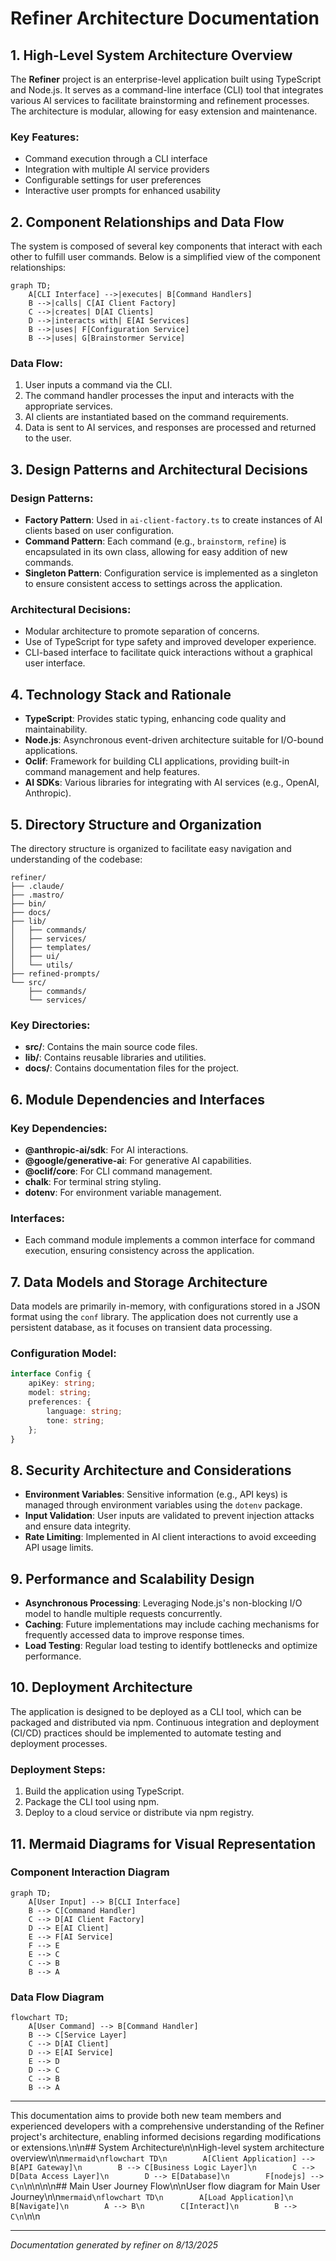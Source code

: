 <!---
This file was automatically generated by refiner
Generated on: 2025-08-13T06:02:59.347Z
Document type: architecture
Title: Architecture Documentation
References: .claude/settings.local.json, .mastro/analytics.json, lib/commands/config.d.ts, lib/commands/config.js, lib/utils/config.d.ts, lib/utils/config.js, refined-prompts/generative-prompt-2025-08-09T21-33-56-948Z.json, refined-prompts/generative-prompt-2025-08-09T21-38-47-439Z.json, src/commands/config.ts, src/utils/config.ts, bin/dev, bin/run, lib/index.d.ts, lib/index.js, lib/commands/brainstorm.d.ts, lib/commands/brainstorm.js, lib/commands/info.d.ts, lib/commands/info.js, lib/commands/refine.d.ts, lib/commands/refine.js

To prevent this file from being overwritten, add custom content
between the CUSTOM_START and CUSTOM_END markers below.
--->

# Refiner Architecture Documentation

## 1. High-Level System Architecture Overview

The **Refiner** project is an enterprise-level application built using TypeScript and Node.js. It serves as a command-line interface (CLI) tool that integrates various AI services to facilitate brainstorming and refinement processes. The architecture is modular, allowing for easy extension and maintenance.

### Key Features:
- Command execution through a CLI interface
- Integration with multiple AI service providers
- Configurable settings for user preferences
- Interactive user prompts for enhanced usability

## 2. Component Relationships and Data Flow

The system is composed of several key components that interact with each other to fulfill user commands. Below is a simplified view of the component relationships:

```mermaid
graph TD;
    A[CLI Interface] -->|executes| B[Command Handlers]
    B -->|calls| C[AI Client Factory]
    C -->|creates| D[AI Clients]
    D -->|interacts with| E[AI Services]
    B -->|uses| F[Configuration Service]
    B -->|uses| G[Brainstormer Service]
```

### Data Flow:
1. User inputs a command via the CLI.
2. The command handler processes the input and interacts with the appropriate services.
3. AI clients are instantiated based on the command requirements.
4. Data is sent to AI services, and responses are processed and returned to the user.

## 3. Design Patterns and Architectural Decisions

### Design Patterns:
- **Factory Pattern**: Used in `ai-client-factory.ts` to create instances of AI clients based on user configuration.
- **Command Pattern**: Each command (e.g., `brainstorm`, `refine`) is encapsulated in its own class, allowing for easy addition of new commands.
- **Singleton Pattern**: Configuration service is implemented as a singleton to ensure consistent access to settings across the application.

### Architectural Decisions:
- Modular architecture to promote separation of concerns.
- Use of TypeScript for type safety and improved developer experience.
- CLI-based interface to facilitate quick interactions without a graphical user interface.

## 4. Technology Stack and Rationale

- **TypeScript**: Provides static typing, enhancing code quality and maintainability.
- **Node.js**: Asynchronous event-driven architecture suitable for I/O-bound applications.
- **Oclif**: Framework for building CLI applications, providing built-in command management and help features.
- **AI SDKs**: Various libraries for integrating with AI services (e.g., OpenAI, Anthropic).

## 5. Directory Structure and Organization

The directory structure is organized to facilitate easy navigation and understanding of the codebase:

```
refiner/
├── .claude/
├── .mastro/
├── bin/
├── docs/
├── lib/
│   ├── commands/
│   ├── services/
│   ├── templates/
│   ├── ui/
│   └── utils/
├── refined-prompts/
└── src/
    ├── commands/
    └── services/
```

### Key Directories:
- **src/**: Contains the main source code files.
- **lib/**: Contains reusable libraries and utilities.
- **docs/**: Contains documentation files for the project.

## 6. Module Dependencies and Interfaces

### Key Dependencies:
- **@anthropic-ai/sdk**: For AI interactions.
- **@google/generative-ai**: For generative AI capabilities.
- **@oclif/core**: For CLI command management.
- **chalk**: For terminal string styling.
- **dotenv**: For environment variable management.

### Interfaces:
- Each command module implements a common interface for command execution, ensuring consistency across the application.

## 7. Data Models and Storage Architecture

Data models are primarily in-memory, with configurations stored in a JSON format using the `conf` library. The application does not currently use a persistent database, as it focuses on transient data processing.

### Configuration Model:
```typescript
interface Config {
    apiKey: string;
    model: string;
    preferences: {
        language: string;
        tone: string;
    };
}
```

## 8. Security Architecture and Considerations

- **Environment Variables**: Sensitive information (e.g., API keys) is managed through environment variables using the `dotenv` package.
- **Input Validation**: User inputs are validated to prevent injection attacks and ensure data integrity.
- **Rate Limiting**: Implemented in AI client interactions to avoid exceeding API usage limits.

## 9. Performance and Scalability Design

- **Asynchronous Processing**: Leveraging Node.js's non-blocking I/O model to handle multiple requests concurrently.
- **Caching**: Future implementations may include caching mechanisms for frequently accessed data to improve response times.
- **Load Testing**: Regular load testing to identify bottlenecks and optimize performance.

## 10. Deployment Architecture

The application is designed to be deployed as a CLI tool, which can be packaged and distributed via npm. Continuous integration and deployment (CI/CD) practices should be implemented to automate testing and deployment processes.

### Deployment Steps:
1. Build the application using TypeScript.
2. Package the CLI tool using npm.
3. Deploy to a cloud service or distribute via npm registry.

## 11. Mermaid Diagrams for Visual Representation

### Component Interaction Diagram
```mermaid
graph TD;
    A[User Input] --> B[CLI Interface]
    B --> C[Command Handler]
    C --> D[AI Client Factory]
    D --> E[AI Client]
    E --> F[AI Service]
    F --> E
    E --> C
    C --> B
    B --> A
```

### Data Flow Diagram
```mermaid
flowchart TD;
    A[User Command] --> B[Command Handler]
    B --> C[Service Layer]
    C --> D[AI Client]
    D --> E[AI Service]
    E --> D
    D --> C
    C --> B
    B --> A
```

---

This documentation aims to provide both new team members and experienced developers with a comprehensive understanding of the Refiner project's architecture, enabling informed decisions regarding modifications or extensions.\n\n## System Architecture\n\nHigh-level system architecture overview\n\n```mermaid\nflowchart TD\n        A[Client Application] --> B[API Gateway]\n        B --> C[Business Logic Layer]\n        C --> D[Data Access Layer]\n        D --> E[Database]\n        F[nodejs] --> C\n```\n\n\n\n## Main User Journey Flow\n\nUser flow diagram for Main User Journey\n\n```mermaid\nflowchart TD\n        A[Load Application]\n        B[Navigate]\n        A --> B\n        C[Interact]\n        B --> C\n```\n\n

---

<!-- CUSTOM_START -->
<!-- Add your custom content here - it will be preserved during regeneration -->
<!-- CUSTOM_END -->

*Documentation generated by refiner on 8/13/2025*
